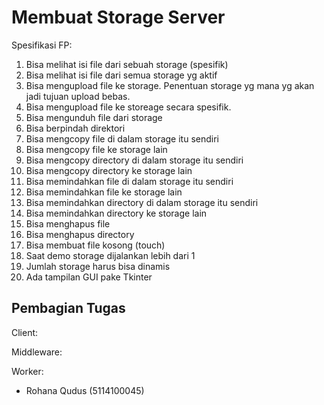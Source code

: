 # Membuat Storage Server

Spesifikasi FP:
1. Bisa melihat isi file dari sebuah storage (spesifik)
2. Bisa melihat isi file dari semua storage yg aktif
3. Bisa mengupload file ke storage. Penentuan storage yg mana yg akan jadi tujuan upload bebas.
4. Bisa mengupload file ke storeage secara spesifik.
5. Bisa mengunduh file dari storage
6. Bisa berpindah direktori
7. Bisa mengcopy file di dalam storage itu sendiri
8. Bisa mengcopy file ke storage lain
9. Bisa mengcopy directory di dalam storage itu sendiri
10. Bisa mengcopy directory ke storage lain
11. Bisa memindahkan file di dalam storage itu sendiri
12. Bisa memindahkan file ke storage lain
13. Bisa memindahkan directory di dalam storage itu sendiri
14. Bisa memindahkan directory ke storage lain
15. Bisa menghapus file
16. Bisa menghapus directory
16. Bisa membuat file kosong (touch)
17. Saat demo storage dijalankan lebih dari 1 
18. Jumlah storage harus bisa dinamis
19. Ada tampilan GUI pake Tkinter


## Pembagian Tugas
Client:

Middleware:

Worker:
- Rohana Qudus (5114100045)